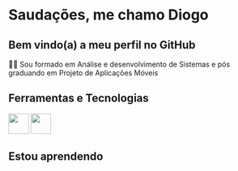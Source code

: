 # Saudações, me chamo Diogo
## Bem vindo(a) a meu perfil no GitHub 

👨‍🎓 Sou formado em Análise e desenvolvimento de Sistemas e pós graduando em Projeto de Aplicações Móveis

## Ferramentas e Tecnologias 

<img src="https://cdn.jsdelivr.net/gh/devicons/devicon/icons/dart/dart-original-wordmark.svg" height="40"/> <img src="https://cdn.jsdelivr.net/gh/devicons/devicon/icons/flutter/flutter-original.svg" height="40"/>

## Estou aprendendo 
          
          
<!--
**diogomoraisf/diogomoraisf** is a ✨ _special_ ✨ repository because its `README.md` (this file) appears on your GitHub profile.

Here are some ideas to get you started:

- 🔭 I’m currently working on ...
- 🌱 I’m currently learning ...
- 👯 I’m looking to collaborate on ...
- 🤔 I’m looking for help with ...
- 💬 Ask me about ...
- 📫 How to reach me: ...
- 😄 Pronouns: ...
- ⚡ Fun fact: ...
-->
